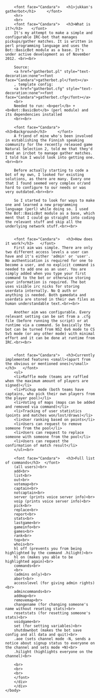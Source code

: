 <html>
    <head>
        <title>jukkan's gatherbot</title>
        <meta content="" charset="UTF-8">
        <style></style>
    </head>
    <body>
        <div style="width:65%;" align="center">
        <div style="width:90%;" align="left">
        <font face="Cambria">
        
        <font face="Candara">   <h1>jukkan's gatherbot</h1>     </font>
        <hr>
        <br>
        <font face="Candara">   <h3>What is it?</h3>    </font>
        It's my attempt to make a simple and configurable IRC-bot that manages pickups/gather matches. It is written in perl programming language and uses the Bot::BasicBot module as a base. It's under active development as of November 2012. <br><br>
        
        Source:
        <a href="gatherbot.pl" style="text-decoration:none"><font face="Candara">gatherbot.pl</font></a>
        , template config:
        <a href="gatherbot.cfg" style="text-decoration:none"><font face="Candara">gatherbot.cfg</font></a>
        <br>
        Needed to run: <b>perl</b> + <b>Bot::BasicBot</b> (perl module) and its dependencies installed
        <br><br>
        
        <font face="Candara">   <h3>Background</h3>     </font>
        A friend of mine who's been involved in establishing the Finnish speaking community for the recently released game Natural Selection 2, told me that they'd need an ircbot to manage gather matches. I told him I would look into getting one.<br><br>
    
        Before actually starting to code a bot of my own, I looked for existing solutions, as there are many. Every one that I found seemed very complex or/and hard to configure to our needs or was very outdated.<br><br>
        
        So I started to look for ways to make one and learned a new programming language (perl) while doing so. I used the Bot::BasicBot module as a base, which ment that I could go straight into coding the relevant stuff and skip all the underlying network stuff.<br><br>
        
        
        <font face="Candara">   <h3>How does it work?</h3>   </font>
        First aim was simple. There are only two different access levels a user can have and it's either 'admin' or 'user'. No authentication is required for one to become a user, and no explicit command is needed to add one as an user. You are simply added when you type your first command to the bot or otherwise storing your information is required. The bot uses visible irc nicks for storing userdata internally. No Q auth or anything is needed. Both gamedata and userdata are stored in their own files as human understandable text.<br><br>
        
        Another aim was configurable. Every relevant setting can be set from a .cfg file (before running the script) or at runtime via a command. So basically the bot can be turned from NS2 6v6 mode to CS 5v5 mode (or any other mode) with minimal effort and it can be done at runtime from IRC.<br><br>
        
        
        <font face="Candara">   <h3>Currently implemented features <small>(apart from the obvious or mentioned ones)</small></h3>   </font>
        <ul>
        <li>Raffle mode (teams are raffled when the maximum amount of players are signed)</li>
        <li>Pickup mode (both teams have captains, who pick their own players from the player pool)</li>
        <li>Voting of maps (maps can be added and removed via command)</li>
        <li>Tracking of user statistics (points and matches won/lost/draws)</li>
        <li>User ranking based on points</li>
        <li>Users can request to remove someone from the pool</li>
        <li>Users can request to replace someone with someone from the pool</li>
        <li>Users can request the confirmation of match result</li>
        </ul><br>
        
        <font face="Candara">   <h3>Full list of commands</h3>  </font>
        (all users)<br>
        add<br>
        list<br>
        out<br>
        votemap<br>
        captain<br>
        notcaptain<br>
        server (prints voice server info)<br>
        voip (prints voice server info)<br>
        pick<br>
        replace<br>
        report<br>
        stats<br>
        lastgame<br>
        gameinfo<br>
        games<br>
        rank<br>
        top<br>
        whois<br>
        hl off (prevents you from being highlighted by the command .hilight)<br>
        hl on (makes you able to be highlighted again)<br>
        commands<br>
        <br>
        (admins only)<br>
        abort<br>
        accesslevel (for giving admin rights)<br>
        admincommands<br>
        addmap<br>
        removemap<br>
        changename (for changing someone's name without reseting stats)<br>
        resetstats (for resetting someone's stats)<br>
        voidgame<br>
        set (for setting variables)<br>
        shutdownbot (makes the bot save config and all data and quit)<br>
        .aoe (sets channel mode -N, sends a notice about signup status to everyone on the channel and sets mode +N)<br>
        .hilight (highlights everyone on the channel)<br>
        
        <br>
        <br>
        <br>
        </font>
        </div>
        </div>
    </body>
</html>

